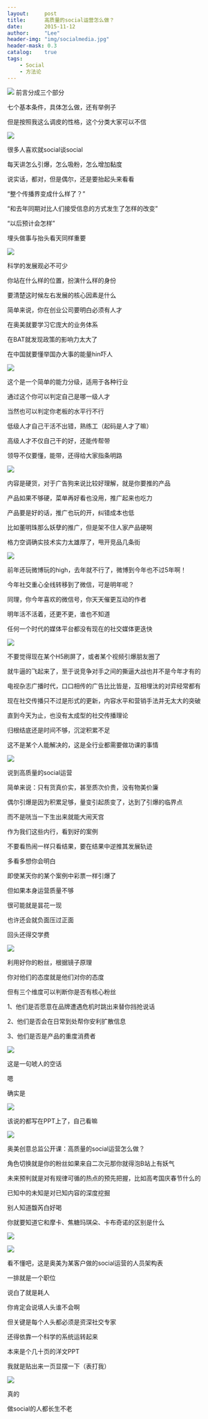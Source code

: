 ```yaml
---
layout:     post
title:      高质量的social运营怎么做？
date:       2015-11-12
author:     "Lee"
header-img: "img/socialmedia.jpg"
header-mask: 0.3
catalog:    true
tags:
    - Social
    - 方法论
---
```


![](http://7xo8he.com1.z0.glb.clouddn.com/1446996194518391.jpg)
前言分成三个部分

七个基本条件，具体怎么做，还有举例子

但是按照我这么调皮的性格，这个分类大家可以不信



![](http://7xo8he.com1.z0.glb.clouddn.com/1446996434847619.jpg)



很多人喜欢就social谈social

每天讲怎么引爆，怎么吸粉，怎么增加黏度

说实话，都对，但是偶尔，还是要抬起头来看看

“整个传播界变成什么样了？”

“和去年同期对比人们接受信息的方式发生了怎样的改变”

“以后预计会怎样”

埋头做事与抬头看天同样重要



![](http://7xo8he.com1.z0.glb.clouddn.com/1446996479360532.jpg)



科学的发展观必不可少

你站在什么样的位置，扮演什么样的身份

要清楚这时候左右发展的核心因素是什么

简单来说，你在创业公司要明白必须有人才

在奥美就要学习它庞大的业务体系

在BAT就发现政策的影响力太大了

在中国就要懂举国办大事的能量hin吓人



![](http://7xo8he.com1.z0.glb.clouddn.com/1446996498752589.jpg)



这个是一个简单的能力分级，适用于各种行业

通过这个你可以判定自己是哪一级人才

当然也可以判定你老板的水平行不行

低级人才自己干活不出错，熟练工（起码是人才了嘛）

高级人才不仅自己干的好，还能传帮带

领导不仅要懂，能带，还得给大家指条明路



![](http://7xo8he.com1.z0.glb.clouddn.com/1446996516884226.jpg)



内容是硬货，对于广告狗来说比较好理解，就是你要推的产品

产品如果不够硬，菜单再好看也没用，推广起来也吃力

产品要是好的话，推广也玩的开，纠错成本也低

比如董明珠那么妖孽的推广，但是架不住人家产品硬啊

格力空调确实技术实力太雄厚了，甩开竞品几条街



![](http://7xo8he.com1.z0.glb.clouddn.com/1446996535631110.jpg)



前年还玩微博玩的high，去年就不行了，微博到今年也不过5年啊！

今年社交重心全线转移到了微信，可是明年呢？

同理，你今年喜欢的微信号，你天天催更互动的作者

明年活不活着，还更不更，谁也不知道

任何一个时代的媒体平台都没有现在的社交媒体更迭快



![](http://7xo8he.com1.z0.glb.clouddn.com/1446996547242036.jpg)



不要觉得现在某个H5刷屏了，或者某个视频引爆朋友圈了

就牛逼的飞起来了，至于说竞争对手之间的撕逼大战也并不是今年才有的

电视杂志广播时代，口口相传的广告比比皆是，互相埋汰的对弈经常都有

现在社交传播只不过是形式的更新，内容水平和营销手法并无太大的突破

直到今天为止，也没有太成型的社交传播理论

归根结底还是时间不够，沉淀积累不足

这不是某个人能解决的，这是全行业都需要做功课的事情



![](http://7xo8he.com1.z0.glb.clouddn.com/1446996564284116.jpg)



说到高质量的social运营

简单来说：只有货真价实，甚至质次价贵，没有物美价廉

偶尔引爆是因为积累足够，量变引起质变了，达到了引爆的临界点

而不是咣当一下生出来就能大闹天宫

作为我们这些内行，看到好的案例

不要看热闹一样只看结果，要在结果中逆推其发展轨迹

多看多想你会明白

即使某天你的某个案例中彩票一样引爆了

但如果本身运营质量不够

很可能就是昙花一现

也许还会就负面压过正面

回头还得交学费



![](http://7xo8he.com1.z0.glb.clouddn.com/1446996577615797.jpg)



利用好你的粉丝，根据镜子原理

你对他们的态度就是他们对你的态度

但有三个维度可以判断你是否有核心粉丝

1、他们是否愿意在品牌遭遇危机时跳出来替你挡抢说话

2、他们是否会在日常到处帮你安利扩散信息

3、他们是否是产品的重度消费者



![](http://7xo8he.com1.z0.glb.clouddn.com/1446996588954701.jpg)



这是一句唬人的空话

嗯

确实是



![](http://7xo8he.com1.z0.glb.clouddn.com/1446996618184714.jpg)



该说的都写在PPT上了，自己看嘛



![](http://7xo8he.com1.z0.glb.clouddn.com/1446996601580897.jpg)

奥美创意总监公开课：高质量的social运营怎么做？

角色切换就是你的粉丝如果来自二次元那你就得泡B站上有妖气

未来预判就是对有规律可循的热点的预先把握，比如高考国庆春节什么的

已知中的未知是对已知内容的深度挖掘

别人知道馥芮白好喝

你就要知道它和摩卡、焦糖玛琪朵、卡布奇诺的区别是什么



![](http://7xo8he.com1.z0.glb.clouddn.com/1446996708923959.jpg)





![](http://7xo8he.com1.z0.glb.clouddn.com/1446996721528441.jpg)



看不懂吧，这是奥美为某客户做的social运营的人员架构表

一排就是一个职位

说白了就是耗人

你肯定会说填人头谁不会啊

但关键是每个人头都必须是资深社交专家

还得依靠一个科学的系统运转起来

本来是个几十页的洋文PPT

我就是贴出来一页显摆一下（表打我）



![](http://7xo8he.com1.z0.glb.clouddn.com/1446996740100112.jpg)



真的

做social的人都长生不老

